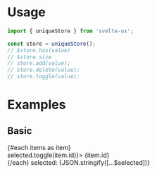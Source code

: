 <script lang="ts">
	import Preview from '$lib/components/Preview.svelte';
	import Checkbox from '$lib/components/Checkbox.svelte';
	import TextField from '$lib/components/TextField.svelte';

	import uniqueStore from '$lib/stores/uniqueStore.js';

	const items = Array.from({ length: 5 }).map((_,i) => {
    return {
      id: i + 1
    }
  });

	const selected = uniqueStore();
</script>

<h1>Usage</h1>

```js
import { uniqueStore } from 'svelte-ux';

const store = uniqueStore();
// $store.has(value)
// $store.size
// store.add(value);
// store.delete(value);
// store.toggle(value);
```

<h1>Examples</h1>

<h2>Basic</h2>

<Preview>
	{#each items as item}
		<div>
			<Checkbox checked={$selected.has(item.id)} on:change={() => selected.toggle(item.id)}>
				{item.id}
			</Checkbox>
		</div>
	{/each}
	selected: {JSON.stringify([...$selected])}
</Preview>
